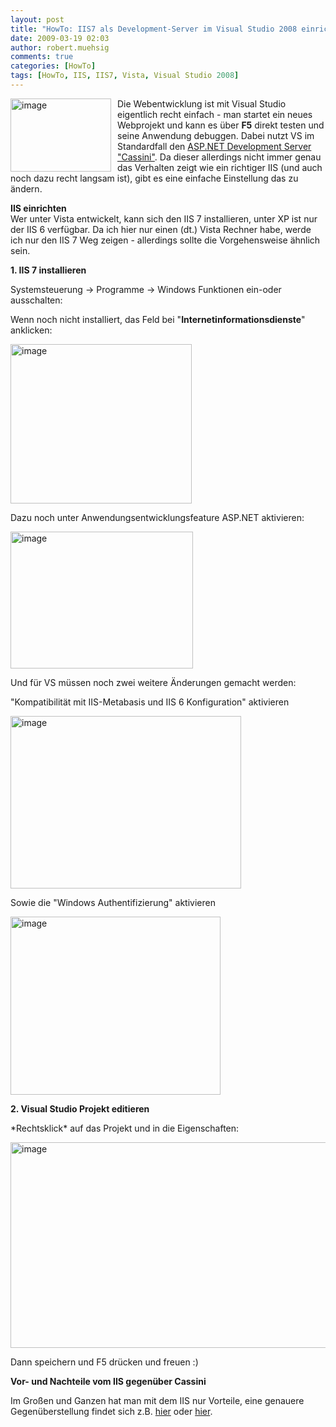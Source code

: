 ```yaml
---
layout: post
title: "HowTo: IIS7 als Development-Server im Visual Studio 2008 einrichten"
date: 2009-03-19 02:03
author: robert.muehsig
comments: true
categories: [HowTo]
tags: [HowTo, IIS, IIS7, Vista, Visual Studio 2008]
---
```

<p><a href="{{BASE_PATH}}/assets/wp-images/image681.png"><img style="border-top-width: 0px; border-left-width: 0px; border-bottom-width: 0px; margin: 0px 10px 0px 0px; border-right-width: 0px" height="117" alt="image" src="{{BASE_PATH}}/assets/wp-images/image-thumb659.png" width="161" align="left" border="0" /></a> Die Webentwicklung ist mit Visual Studio eigentlich recht einfach - man startet ein neues Webprojekt und kann es &#252;ber <strong>F5</strong> direkt testen und seine Anwendung debuggen. Dabei nutzt VS im Standardfall den <a href="http://msdn.microsoft.com/de-de/library/58wxa9w5(VS.80).aspx">ASP.NET Development Server &quot;Cassini&quot;</a>. Da dieser allerdings nicht immer genau das Verhalten zeigt wie ein richtiger IIS (und auch noch dazu recht langsam ist), gibt es eine einfache Einstellung das zu &#228;ndern.</p> 
<!--more-->
  <p><strong>IIS einrichten      <br /></strong>Wer unter Vista entwickelt, kann sich den IIS 7 installieren, unter XP ist nur der IIS 6 verf&#252;gbar. Da ich hier nur einen (dt.) Vista Rechner habe, werde ich nur den IIS 7 Weg zeigen - allerdings sollte die Vorgehensweise &#228;hnlich sein.</p>  <p><strong>1. IIS 7 installieren</strong></p>  <p>Systemsteuerung -&gt; Programme -&gt; Windows Funktionen ein-oder ausschalten:</p>  <p>Wenn noch nicht installiert, das Feld bei &quot;<strong>Internetinformationsdienste</strong>&quot; anklicken:</p>  <p><a href="{{BASE_PATH}}/assets/wp-images/image682.png"><img style="border-top-width: 0px; border-left-width: 0px; border-bottom-width: 0px; border-right-width: 0px" height="255" alt="image" src="{{BASE_PATH}}/assets/wp-images/image-thumb660.png" width="290" border="0" /></a> </p>  <p>Dazu noch unter Anwendungsentwicklungsfeature ASP.NET aktivieren:</p>  <p><a href="{{BASE_PATH}}/assets/wp-images/image683.png"><img style="border-top-width: 0px; border-left-width: 0px; border-bottom-width: 0px; border-right-width: 0px" height="219" alt="image" src="{{BASE_PATH}}/assets/wp-images/image-thumb661.png" width="292" border="0" /></a> </p>  <p>Und f&#252;r VS m&#252;ssen noch zwei weitere &#196;nderungen gemacht werden:</p>  <p>&quot;Kompatibilit&#228;t mit IIS-Metabasis und IIS 6 Konfiguration&quot; aktivieren</p>  <p><a href="{{BASE_PATH}}/assets/wp-images/image684.png"><img style="border-top-width: 0px; border-left-width: 0px; border-bottom-width: 0px; border-right-width: 0px" height="276" alt="image" src="{{BASE_PATH}}/assets/wp-images/image-thumb662.png" width="369" border="0" /></a> </p>  <p>Sowie die &quot;Windows Authentifizierung&quot; aktivieren</p>  <p><a href="{{BASE_PATH}}/assets/wp-images/image685.png"><img style="border-top-width: 0px; border-left-width: 0px; border-bottom-width: 0px; border-right-width: 0px" height="285" alt="image" src="{{BASE_PATH}}/assets/wp-images/image-thumb663.png" width="336" border="0" /></a> </p>  <p><strong>2. Visual Studio Projekt editieren</strong></p>  <p>*Rechtsklick* auf das Projekt und in die Eigenschaften:</p>  <p><a href="{{BASE_PATH}}/assets/wp-images/image686.png"><img style="border-top-width: 0px; border-left-width: 0px; border-bottom-width: 0px; border-right-width: 0px" height="329" alt="image" src="{{BASE_PATH}}/assets/wp-images/image-thumb664.png" width="590" border="0" /></a> </p>  <p>Dann speichern und F5 dr&#252;cken und freuen :)</p>  <p><strong>Vor- und Nachteile vom IIS gegen&#252;ber Cassini</strong></p>  <p>Im Gro&#223;en und Ganzen hat man mit dem IIS nur Vorteile, eine genauere Gegen&#252;berstellung findet sich z.B. <a href="http://stackoverflow.com/questions/281667/asp-net-development-server-or-localhost-iis">hier</a> oder <a href="http://stackoverflow.com/questions/103785/what-are-the-disadvantages-of-using-cassini-instead-of-iis">hier</a>.</p>
